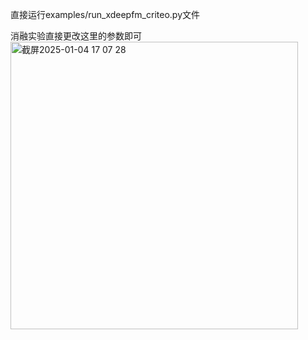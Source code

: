 直接运行examples/run_xdeepfm_criteo.py文件



消融实验直接更改这里的参数即可
<img width="460" alt="截屏2025-01-04 17 07 28" src="https://github.com/user-attachments/assets/cfcbf457-fe69-45be-a0a2-fe2583e57821" />
